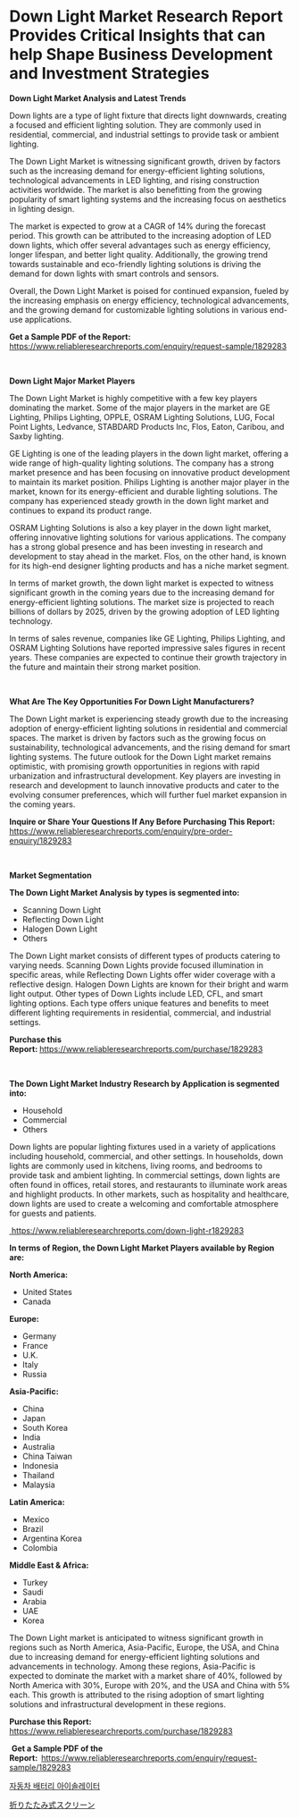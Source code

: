 <p><h1>Down Light Market Research Report Provides Critical Insights that can help Shape Business Development and Investment Strategies</h1></p><p><strong>Down Light Market Analysis and Latest Trends</strong></p>
<p><p>Down lights are a type of light fixture that directs light downwards, creating a focused and efficient lighting solution. They are commonly used in residential, commercial, and industrial settings to provide task or ambient lighting.</p><p>The Down Light Market is witnessing significant growth, driven by factors such as the increasing demand for energy-efficient lighting solutions, technological advancements in LED lighting, and rising construction activities worldwide. The market is also benefitting from the growing popularity of smart lighting systems and the increasing focus on aesthetics in lighting design.</p><p>The market is expected to grow at a CAGR of 14% during the forecast period. This growth can be attributed to the increasing adoption of LED down lights, which offer several advantages such as energy efficiency, longer lifespan, and better light quality. Additionally, the growing trend towards sustainable and eco-friendly lighting solutions is driving the demand for down lights with smart controls and sensors.</p><p>Overall, the Down Light Market is poised for continued expansion, fueled by the increasing emphasis on energy efficiency, technological advancements, and the growing demand for customizable lighting solutions in various end-use applications.</p></p>
<p><strong>Get a Sample PDF of the Report:&nbsp;</strong> <a href="https://www.reliableresearchreports.com/enquiry/request-sample/1829283">https://www.reliableresearchreports.com/enquiry/request-sample/1829283</a></p>
<p>&nbsp;</p>
<p><strong>Down Light Major Market Players</strong></p>
<p><p>The Down Light Market is highly competitive with a few key players dominating the market. Some of the major players in the market are GE Lighting, Philips Lighting, OPPLE, OSRAM Lighting Solutions, LUG, Focal Point Lights, Ledvance, STABDARD Products Inc, Flos, Eaton, Caribou, and Saxby lighting.</p><p>GE Lighting is one of the leading players in the down light market, offering a wide range of high-quality lighting solutions. The company has a strong market presence and has been focusing on innovative product development to maintain its market position. Philips Lighting is another major player in the market, known for its energy-efficient and durable lighting solutions. The company has experienced steady growth in the down light market and continues to expand its product range.</p><p>OSRAM Lighting Solutions is also a key player in the down light market, offering innovative lighting solutions for various applications. The company has a strong global presence and has been investing in research and development to stay ahead in the market. Flos, on the other hand, is known for its high-end designer lighting products and has a niche market segment.</p><p>In terms of market growth, the down light market is expected to witness significant growth in the coming years due to the increasing demand for energy-efficient lighting solutions. The market size is projected to reach billions of dollars by 2025, driven by the growing adoption of LED lighting technology.</p><p>In terms of sales revenue, companies like GE Lighting, Philips Lighting, and OSRAM Lighting Solutions have reported impressive sales figures in recent years. These companies are expected to continue their growth trajectory in the future and maintain their strong market position.</p></p>
<p>&nbsp;</p>
<p><strong>What Are The Key Opportunities For Down Light Manufacturers?</strong></p>
<p><p>The Down Light market is experiencing steady growth due to the increasing adoption of energy-efficient lighting solutions in residential and commercial spaces. The market is driven by factors such as the growing focus on sustainability, technological advancements, and the rising demand for smart lighting systems. The future outlook for the Down Light market remains optimistic, with promising growth opportunities in regions with rapid urbanization and infrastructural development. Key players are investing in research and development to launch innovative products and cater to the evolving consumer preferences, which will further fuel market expansion in the coming years.</p></p>
<p><strong>Inquire or Share Your Questions If Any Before Purchasing This Report:</strong> <a href="https://www.reliableresearchreports.com/enquiry/pre-order-enquiry/1829283">https://www.reliableresearchreports.com/enquiry/pre-order-enquiry/1829283</a></p>
<p>&nbsp;</p>
<p><strong>Market Segmentation</strong></p>
<p><strong>The Down Light Market Analysis by types is segmented into:</strong></p>
<p><ul><li>Scanning Down Light</li><li>Reflecting Down Light</li><li>Halogen Down Light</li><li>Others</li></ul></p>
<p><p>The Down Light market consists of different types of products catering to varying needs. Scanning Down Lights provide focused illumination in specific areas, while Reflecting Down Lights offer wider coverage with a reflective design. Halogen Down Lights are known for their bright and warm light output. Other types of Down Lights include LED, CFL, and smart lighting options. Each type offers unique features and benefits to meet different lighting requirements in residential, commercial, and industrial settings.</p></p>
<p><strong>Purchase this Report:&nbsp;</strong><a href="https://www.reliableresearchreports.com/purchase/1829283">https://www.reliableresearchreports.com/purchase/1829283</a></p>
<p>&nbsp;</p>
<p><strong>The Down Light Market Industry Research by Application is segmented into:</strong></p>
<p><ul><li>Household</li><li>Commercial</li><li>Others</li></ul></p>
<p><p>Down lights are popular lighting fixtures used in a variety of applications including household, commercial, and other settings. In households, down lights are commonly used in kitchens, living rooms, and bedrooms to provide task and ambient lighting. In commercial settings, down lights are often found in offices, retail stores, and restaurants to illuminate work areas and highlight products. In other markets, such as hospitality and healthcare, down lights are used to create a welcoming and comfortable atmosphere for guests and patients.</p></p>
<p><a href="https://www.reliableresearchreports.com/down-light-r1829283">&nbsp;https://www.reliableresearchreports.com/down-light-r1829283</a></p>
<p><strong>In terms of Region, the Down Light Market Players available by Region are:</strong></p>
<p>
    <p> <strong> North America: </strong>
        <ul>
            <li>United States</li>
            <li>Canada</li>
        </ul>
        </p> 
    <p> <strong> Europe: </strong>
        <ul>
            <li>Germany</li>
            <li>France</li>
            <li>U.K.</li>
            <li>Italy</li>
            <li>Russia</li>
        </ul>
        </p> 
    <p> <strong> Asia-Pacific: </strong>
        <ul>
            <li>China</li>
            <li>Japan</li>
            <li>South Korea</li>
            <li>India</li>
            <li>Australia</li>
            <li>China Taiwan</li>
            <li>Indonesia</li>
            <li>Thailand</li>
            <li>Malaysia</li>
        </ul>
        </p> 
    <p> <strong> Latin America: </strong>
        <ul>
            <li>Mexico</li>
            <li>Brazil</li>
            <li>Argentina Korea</li>
            <li>Colombia</li>
        </ul>
        </p> 
    <p> <strong> Middle East & Africa: </strong>
        <ul>
            <li>Turkey</li>
            <li>Saudi</li>
            <li>Arabia</li>
            <li>UAE</li>
            <li>Korea</li>
        </ul>
    </p>
    </p>
<p><p>The Down Light market is anticipated to witness significant growth in regions such as North America, Asia-Pacific, Europe, the USA, and China due to increasing demand for energy-efficient lighting solutions and advancements in technology. Among these regions, Asia-Pacific is expected to dominate the market with a market share of 40%, followed by North America with 30%, Europe with 20%, and the USA and China with 5% each. This growth is attributed to the rising adoption of smart lighting solutions and infrastructural development in these regions.</p></p>
<p><strong>Purchase this Report: </strong><a href="https://www.reliableresearchreports.com/purchase/1829283">https://www.reliableresearchreports.com/purchase/1829283</a></p>
<p>&nbsp;<strong>Get a Sample PDF of the Report:&nbsp;&nbsp;</strong><a href="https://www.reliableresearchreports.com/enquiry/request-sample/1829283">https://www.reliableresearchreports.com/enquiry/request-sample/1829283</a></p>
<p><strong></strong></p>
<p><p><a href="https://github.com/njolsky1/Market-Research-Report-List-2/blob/main/387969839765.md">자동차 배터리 아이솔레이터</a></p><p><a href="https://github.com/reliezer65/Market-Research-Report-List-2/blob/main/211773930399.md">折りたたみ式スクリーン</a></p></p>